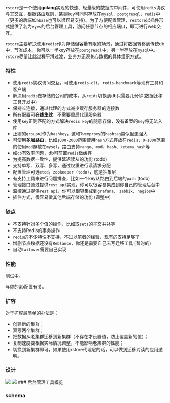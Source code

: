 `rstore`是一个使用**golang**实现的快速、轻量级的数据库中间件，可使用`redis`协议与其交互，根据路由规则，某类key可同时存放在`mysql`，`postgresql`，`redis`中（更多的后端如`hbase`也可以很容易支持）。为了方便配置管理，`restore`以插件形式提供了名为`eyes`的后台管理工具，访问任意节点的相应端口，即可进行web交互。

`rstore`主要解决使用`redis`作为存储但容量有限的场景，通过将数据转移到传统db中，节省成本，你可以一半key存放在`postgresql`中，另一半存放在`mysql`中。`rstore`尽量让此过程平滑过渡，业务方无须关心数据的具体组织方式。

### 特性

- 使用`redis`协议访问交互，可使用`redis-cli`，`redis-benchmark`等现有工具和客户端
- 解决用`redis`做存储的公司的成本，从`reids`切换到db只需要几分钟(数据迁移工具开发中)
- 保持长连接，通过代理的方式减少缓存服务器的连接数
- 所有配置可**在线生效**，不需要重启代理服务器
- 使用`key`正则匹配的方式解决`redis key`的随意存储，没有备案的`key`将无法入库
- 正则的`group`可作为`hashkey`，这和`Twemproxy`的`hashtag`类似但更强大
- 可使用**多层路由**，比如`1000-2000`范围使用`hash`方式存放在`redis`，`0-1000`范围的使用`mod`存放在`mysql`，路由支持`range`、`mod`、`hash`、`ketama_hash`等
- 如`db`有效率问题，db可前置`redis`做缓存
- 为提高数据一致性，提供延迟读从的功能 (todo)
- 支持单写、双写、多写，通过权重进行读请求分配
- 配置管理可选`etcd`，`zookeeper (todo)`，这是抽象层
- 有支持工具来进行问题排查，比如一个key从路由到后端的`path` (todo)
- 管理接口通过提供`rest api`实现，你可以很容易集成到你自己的管理后台中
- 监控通过提供`rest api`，你可以很容集成到`grafana`、 `zabbix`、`nagios`中
- 插件方式，很容易做其他后端存储的功能 (调整中)

### 缺点

- 不支持针对多个值的操作，比如取`sets`的子交并补等
- 不支持Redis的事务操作
- `redis`的不少特性不支持，不过以笔者的经验，现有的支持足够了
- 增删节点数据还没有`Reblance`，你还是需要自己去写迁移工具 (暂时的)
- 自动`failover`需要自己实现

### 性能

测试中。

与你的db配置有关。

### 扩容

对于扩容最简单的办法是：

- 创建新的集群；
- 双写两个集群；
- 把数据从老集群迁移到新集群（不存在才设置值，防止覆盖新的值）；
- 复制速度要根据实际情况调整，不能影响老集群的性能；
- 切换到新集群即可，如果使用rstore代理层的话，可以做到迁移对读的应用透明。

### 设计
<img src="https://rawgithub.com/lycying/rstore/master/doc/design.svg">

<img src="https://rawgithub.com/lycying/rstore/master/doc/tables.svg">
### 后台管理工具概览

### schema
